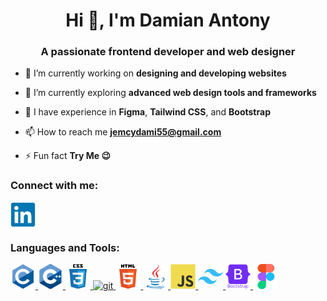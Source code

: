 <h1 align="center">Hi 👋, I'm Damian Antony</h1>
<h3 align="center">A passionate frontend developer and web designer</h3>

- 🔭 I’m currently working on **designing and developing websites**

- 🌱 I’m currently exploring **advanced web design tools and frameworks**

- 🎨 I have experience in **Figma**, **Tailwind CSS**, and **Bootstrap**

- 📫 How to reach me **jemcydami55@gmail.com**

- ⚡ Fun fact **Try Me 😉**

<h3 align="left">Connect with me:</h3>
<p align="left">
  
  <a href="[https://www.linkedin.com/in/your-linkedin-profile/](https://www.linkedin.com/in/damian-antony-810856293/)" target="_blank">
    <img align="center" src="https://raw.githubusercontent.com/devicons/devicon/master/icons/linkedin/linkedin-original.svg" alt="linkedin" width="40" height="40"/>
  </a>
</p>

<h3 align="left">Languages and Tools:</h3>
<p align="left">
  <a href="https://www.cprogramming.com/" target="_blank" rel="noreferrer"> 
    <img src="https://raw.githubusercontent.com/devicons/devicon/master/icons/c/c-original.svg" alt="c" width="40" height="40"/> 
  </a> 
  <a href="https://www.w3schools.com/cpp/" target="_blank" rel="noreferrer"> 
    <img src="https://raw.githubusercontent.com/devicons/devicon/master/icons/cplusplus/cplusplus-original.svg" alt="cplusplus" width="40" height="40"/> 
  </a> 
  <a href="https://www.w3schools.com/css/" target="_blank" rel="noreferrer"> 
    <img src="https://raw.githubusercontent.com/devicons/devicon/master/icons/css3/css3-original-wordmark.svg" alt="css3" width="40" height="40"/> 
  </a> 
  <a href="https://git-scm.com/" target="_blank" rel="noreferrer"> 
    <img src="https://www.vectorlogo.zone/logos/git-scm/git-scm-icon.svg" alt="git" width="40" height="40"/> 
  </a> 
  <a href="https://www.w3.org/html/" target="_blank" rel="noreferrer"> 
    <img src="https://raw.githubusercontent.com/devicons/devicon/master/icons/html5/html5-original-wordmark.svg" alt="html5" width="40" height="40"/> 
  </a> 
  <a href="https://www.java.com" target="_blank" rel="noreferrer"> 
    <img src="https://raw.githubusercontent.com/devicons/devicon/master/icons/java/java-original.svg" alt="java" width="40" height="40"/> 
  </a> 
  <a href="https://developer.mozilla.org/en-US/docs/Web/JavaScript" target="_blank" rel="noreferrer"> 
    <img src="https://raw.githubusercontent.com/devicons/devicon/master/icons/javascript/javascript-original.svg" alt="javascript" width="40" height="40"/> 
  </a>
  <a href="https://tailwindcss.com/" target="_blank" rel="noreferrer"> 
    <img src="https://raw.githubusercontent.com/devicons/devicon/master/icons/tailwindcss/tailwindcss-plain.svg" alt="tailwind" width="40" height="40"/>
  </a>
  <a href="https://getbootstrap.com/" target="_blank" rel="noreferrer"> 
    <img src="https://raw.githubusercontent.com/devicons/devicon/master/icons/bootstrap/bootstrap-plain-wordmark.svg" alt="bootstrap" width="40" height="40"/>
  </a>
  <a href="https://www.figma.com/" target="_blank" rel="noreferrer"> 
    <img src="https://raw.githubusercontent.com/devicons/devicon/master/icons/figma/figma-original.svg" alt="figma" width="40" height="40"/>
  </a>
</p>
